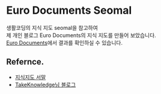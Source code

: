 # Euro Documents Seomal
생활코딩의 지식 지도 seomal을 참고하여   
제 개인 블로그 Euro Documents의 지식 지도를 만들어 보았습니다.  
[Euro Documents](/https://eurodocs.tistory.com/)에서 결과를 확인하실 수 있습니다.

## Refernce.
* [지식지도 서말](/https://seomal.com/map/1)  
* [TakeKnowledge님 블로그](/https://velog.io/@takeknowledge/%EC%83%9D%ED%99%9C%EC%BD%94%EB%94%A9-%EB%A7%88%EC%9D%B8%EB%93%9C%EB%A7%B5-cytoscape-%ED%99%9C%EC%9A%A9-%ED%94%84%EB%A1%9C%EC%A0%9D%ED%8A%B8-56k4in7315)
